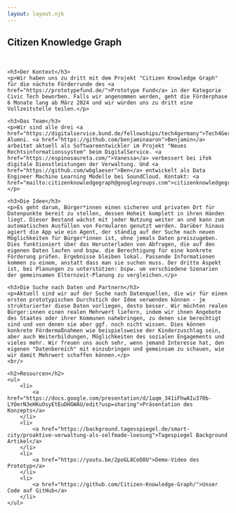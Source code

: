 ```yaml
---
layout: layout.njk
---
```

<div>
    <h2 class="title-header">Citizen Knowledge Graph</h2>
    <br/>

    <h3>Der Kontext</h3>
    <p>Wir haben uns zu dritt mit dem Projekt "Citizen Knowledge Graph" für die nächste Förderrunde des <a href="https://prototypefund.de/">Prototype Fund</a> in der Kategorie Civic Tech beworben. Falls wir angenommen werden, geht die Förderphase 6 Monate lang ab März 2024 und wir würden uns zu dritt eine Vollzeitstelle teilen.</p>

    <h3>Das Team</h3>
    <p>Wir sind alle drei <a href="https://digitalservice.bund.de/fellowships/tech4germany">Tech4Germany</a> Alumni. <a href="https://github.com/benjaminaaron">Benjamin</a> arbeitet aktuell als Softwareentwickler im Projekt "Neues Rechtsinformationssystem" beim DigitalService. <a href="https://espinosaureta.com/">Vanessa</a> verbessert bei ifok digitale Dienstleistungen der Verwaltung. Und <a href="https://github.com/wbglaeser">Ben</a> entwickelt als Data Engineer Machine Learning Modelle bei SoundCloud. Kontakt: <a href="mailto:citizenknowledgegraph@googlegroups.com">citizenknowledgegraph@googlegroups.com</a></p>

    <h3>Die Idee</h3>
    <p>Es geht darum, Bürger*innen einen sicheren und privaten Ort für Datenpunkte bereit zu stellen, dessen Hoheit komplett in ihren Händen liegt. Dieser Bestand wächst mit jeder Nutzung weiter an und kann zum automatischen Ausfüllen von Formularen genutzt werden. Darüber hinaus agiert die App wie ein Agent, der ständig auf der Suche nach neuen Möglichkeiten für Bürger*innen ist, ohne jemals Daten preiszugeben. Dies funktioniert über das Herunterladen von Abfragen, die auf den eigenen Daten laufen und bspw. die Berechtigung für eine konkrete Förderung prüfen. Ergebnisse bleiben lokal. Passende Informationen kommen zu einem, anstatt dass man sie suchen muss. Der dritte Aspekt ist, bei Planungen zu unterstützen: bspw. um verschiedene Szenarien der gemeinsamen Elternzeit-Planung zu vergleichen.</p>

    <h3>Die Suche nach Daten und Partnern</h3>
    <p>Aktuell sind wir auf der Suche nach Datenquellen, die wir für einen ersten prototypischen Durchstich der Idee verwenden können - je strukturierter diese Daten vorliegen, desto besser. Wir möchten realen Bürger:innen einen realen Mehrwert liefern, indem wir ihnen Angebote des Staates oder ihrer Kommunen nahebringen, zu denen sie berechtigt sind und von denen sie aber ggf. noch nicht wissen. Dies können konkrete Fördermaßnahmen wie beispielsweise der Kinderzuschlag sein, aber auch Weiterbildungen, Möglichkeiten des sozialen Engagements und vieles mehr. Wir freuen uns auch sehr, wenn jemand Interesse hat, den eigenen "Datenbereich" mit einzubringen und gemeinsam zu schauen, wie wir damit Mehrwert schaffen können.</p>
    <br/>

    <h2>Resourcen</h2>
    <ul>
        <li>
            <a href="https://docs.google.com/presentation/d/1aqm_341iFhwAIu370b-LYOerN3eHKuOsyEtEuDHGWAU/edit?usp=sharing">Präsentation des Konzepts</a>
        </li>
        <li>
            <a href="https://background.tagesspiegel.de/smart-city/proaktive-verwaltung-als-selfmade-loesung">Tagespiegel Background Artikel</a>
        </li>
        <li>
            <a href="https://youtu.be/2poGL8CeD8U">Demo-Video des Prototyp</a>
        </li>
        <li>
            <a href="https://github.com/Citizen-Knowledge-Graph/">Unser Code auf GitHub</a>
        </li>
    </ul>
</div>
